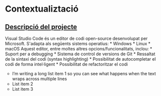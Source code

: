 <!-- TITLE: Contextualització -->
<!-- SUBTITLE: Breu contextualització -->

# Contextualiztació
<a href="https://wiki-js-epl.herokuapp.com/visual-studio-code/contextualitzacio/descripcio-projecte">
	<h2 style="pointer-events: auto;
		 cursor: pointer; text-decoration:none;">Descripció del projecte</h2>
	</div>
</a>
Visual Studio Code és un editor de codi open-source desenvolupat per Microsoft. S'adapta als següents sistems operatius:
* Windows
* Linux
* macOS
Aquest editor, entre moltes altres opcions/funcionalitats, inclou:
*  Suport per a debugging
*  Sistema de control de versions de Git
*  Ressaltat de la sintaxi del codi (syntax highlighting)
*  Possibilitat de autocompletar el codi de forma intel·ligent
*  Possibilitat de refactoritzar el codi


<ul style="list-style-type:circle">
<li>I’m writing a long list item 1 so you can see what happens when the text wraps across multiple lines</li>
<li>List item 2</li>
<li>List item 3</li>
</ul>